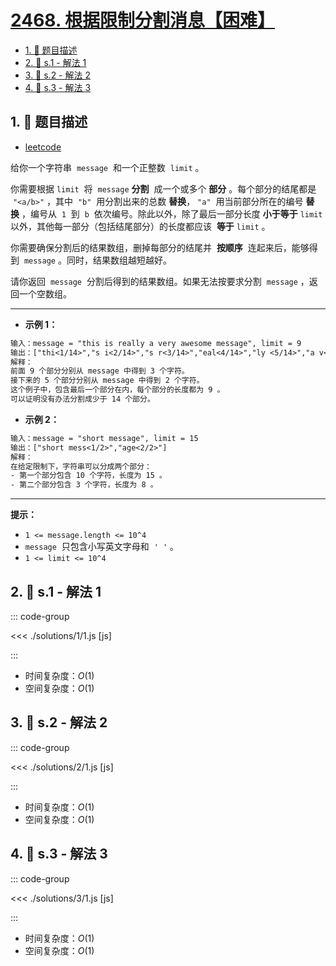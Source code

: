 # [2468. 根据限制分割消息【困难】](https://github.com/tnotesjs/TNotes.leetcode/tree/main/notes/2468.%20%E6%A0%B9%E6%8D%AE%E9%99%90%E5%88%B6%E5%88%86%E5%89%B2%E6%B6%88%E6%81%AF%E3%80%90%E5%9B%B0%E9%9A%BE%E3%80%91)

<!-- region:toc -->

- [1. 📝 题目描述](#1--题目描述)
- [2. 🎯 s.1 - 解法 1](#2--s1---解法-1)
- [3. 🎯 s.2 - 解法 2](#3--s2---解法-2)
- [4. 🎯 s.3 - 解法 3](#4--s3---解法-3)

<!-- endregion:toc -->

## 1. 📝 题目描述

- [leetcode](https://leetcode.cn/problems/split-message-based-on-limit/)

给你一个字符串  `message`  和一个正整数  `limit` 。

你需要根据 `limit`  将  `message` **分割**  成一个或多个 **部分** 。每个部分的结尾都是  `"<a/b>"` ，其中  `"b"`  用分割出来的总数 **替换**， `"a"`  用当前部分所在的编号 **替换** ，编号从  `1`  到  `b`  依次编号。除此以外，除了最后一部分长度 **小于等于** `limit`  以外，其他每一部分（包括结尾部分）的长度都应该  **等于** `limit` 。

你需要确保分割后的结果数组，删掉每部分的结尾并  **按顺序**  连起来后，能够得到  `message` 。同时，结果数组越短越好。

请你返回  `message`  分割后得到的结果数组。如果无法按要求分割  `message` ，返回一个空数组。

---

- **示例 1：**

```txt
输入：message = "this is really a very awesome message", limit = 9
输出：["thi<1/14>","s i<2/14>","s r<3/14>","eal<4/14>","ly <5/14>","a v<6/14>","ery<7/14>"," aw<8/14>","eso<9/14>","me<10/14>"," m<11/14>","es<12/14>","sa<13/14>","ge<14/14>"]
解释：
前面 9 个部分分别从 message 中得到 3 个字符。
接下来的 5 个部分分别从 message 中得到 2 个字符。
这个例子中，包含最后一个部分在内，每个部分的长度都为 9 。
可以证明没有办法分割成少于 14 个部分。
```

- **示例 2：**

```txt
输入：message = "short message", limit = 15
输出：["short mess<1/2>","age<2/2>"]
解释：
在给定限制下，字符串可以分成两个部分：
- 第一个部分包含 10 个字符，长度为 15 。
- 第二个部分包含 3 个字符，长度为 8 。
```

---

**提示：**

- `1 <= message.length <= 10^4`
- `message`  只包含小写英文字母和  `' '` 。
- `1 <= limit <= 10^4`

## 2. 🎯 s.1 - 解法 1

::: code-group

<<< ./solutions/1/1.js [js]

:::

- 时间复杂度：$O(1)$
- 空间复杂度：$O(1)$

## 3. 🎯 s.2 - 解法 2

::: code-group

<<< ./solutions/2/1.js [js]

:::

- 时间复杂度：$O(1)$
- 空间复杂度：$O(1)$

## 4. 🎯 s.3 - 解法 3

::: code-group

<<< ./solutions/3/1.js [js]

:::

- 时间复杂度：$O(1)$
- 空间复杂度：$O(1)$
